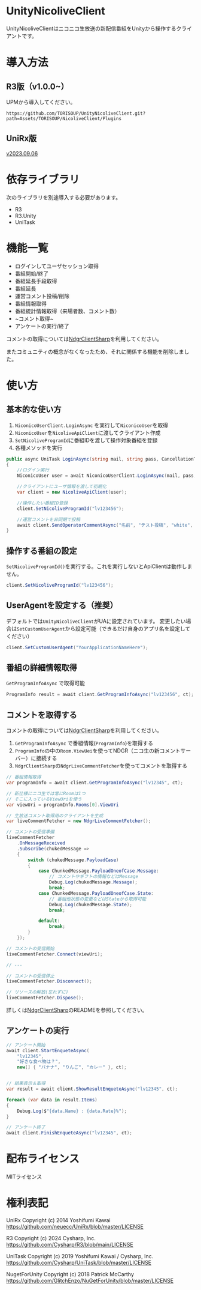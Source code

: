 # UnityNicoliveClient

UnityNicoliveClientはニコニコ生放送の新配信番組をUnityから操作するクライアントです。  


# 導入方法

## R3版（v1.0.0~）

UPMから導入してください。

```
https://github.com/TORISOUP/UnityNicoliveClient.git?path=Assets/TORISOUP/NicoliveClient/Plugins
```

## UniRx版

[v2023.09.06](https://github.com/TORISOUP/UnityNicoliveClient/releases/tag/v2023.09.06)

# 依存ライブラリ

次のライブラリを別途導入する必要があります。

* R3
* R3.Unity
* UniTask

# 機能一覧

 * ログインしてユーザセッション取得
 * 番組開始/終了
 * 番組延長手段取得
 * 番組延長
 * 運営コメント投稿/削除
 * 番組情報取得
 * 番組統計情報取得（来場者数、コメント数）
 * ~コメント取得~ 
 * アンケートの実行/終了

コメントの取得については[NdgrClientSharp](https://github.com/TORISOUP/NdgrClientSharp)を利用してください。

またコミュニティの概念がなくなったため、それに関係する機能を削除しました。

# 使い方

## 基本的な使い方

 1. `NiconicoUserClient.LoginAsync` を実行して`NiconicoUser`を取得
 2. `NiconicoUser`を`NicoliveApiClient`に渡してクライアント作成
 3. `SetNicoliveProgramId`に番組IDを渡して操作対象番組を登録
 4. 各種メソッドを実行

```cs
public async UniTask LoginAsync(string mail, string pass, CancellationToken ct)
{
    //ログイン実行
    NiconicoUser user = await NiconicoUserClient.LoginAsync(mail, pass, ct);

    //クライアントにユーザ情報を渡して初期化
    var client = new NicoliveApiClient(user);

    //操作したい番組ID登録
    client.SetNicoliveProgramId("lv123456");

    //運営コメントを非同期で投稿
    await client.SendOperatorCommentAsync("名前", "テスト投稿", "white", false, ct);
}
```

## 操作する番組の設定

`SetNicoliveProgramId()`を実行する。これを実行しないとApiClientは動作しません。

```cs
client.SetNicoliveProgramId("lv123456");
```

## UserAgentを設定する（推奨）

デフォルトでは`UnityNicoliveClient`がUAに設定されています。
変更したい場合は`SetCustomUserAgent`から設定可能（できるだけ自身のアプリ名を設定してください）

```cs
client.SetCustomUserAgent("YourApplicationNameHere");
```

## 番組の詳細情報取得

`GetProgramInfoAsync` で取得可能

```cs
ProgramInfo result = await client.GetProgramInfoAsync("lv123456", ct);
```

## コメントを取得する

コメントの取得については[NdgrClientSharp](https://github.com/TORISOUP/NdgrClientSharp)を利用してください。

1. `GetProgramInfoAsync` で番組情報(`ProgramInfo`)を取得する
2. `ProgramInfo`の中の`Room.ViewUei`を使ってNDGR（ニコ生の新コメントサーバー）に接続する
3. `NdgrClientSharp`の`NdgrLiveCommentFetcher`を使ってコメントを取得する


```cs
// 番組情報取得
var programInfo = await client.GetProgramInfoAsync("lv12345", ct);

// 新仕様にニコ生では常にRoomは1つ
// そこに入っているViewUriを使う
var viewUri = programInfo.Rooms[0].ViewUri

// 生放送コメント取得用のクライアントを生成
var liveCommentFetcher = new NdgrLiveCommentFetcher();

// コメントの受信準備
liveCommentFetcher
    .OnMessageReceived
    .Subscribe(chukedMessage =>
    {
        switch (chukedMessage.PayloadCase)
        {
            case ChunkedMessage.PayloadOneofCase.Message:
                // コメントやギフトの情報などはMessage
                Debug.Log(chukedMessage.Message);
                break;
            case ChunkedMessage.PayloadOneofCase.State:
                // 番組他状態の変更などはStateから取得可能
                Debug.Log(chukedMessage.State);
                break;

            default:
                break;
        }
    });

// コメントの受信開始
liveCommentFetcher.Connect(viewUri);

// ---

// コメントの受信停止
liveCommentFetcher.Disconnect();

// リソースの解放(忘れずに)
liveCommentFetcher.Dispose();
```

詳しくは[NdgrClientSharp](https://github.com/TORISOUP/NdgrClientSharp)のREADMEを参照してください。

## アンケートの実行

```cs
// アンケート開始
await client.StartEnqueteAsync(
    "lv12345",
    "好きな食べ物は？",
    new[] { "バナナ", "りんご", "カレー" }, ct);


// 結果表示＆取得
var result = await client.ShowResultEnqueteAsync("lv12345", ct);

foreach (var data in result.Items)
{
    Debug.Log($"{data.Name} : {data.Rate}%");
}

// アンケート終了
await client.FinishEnqueteAsync("lv12345", ct);
```


# 配布ライセンス

MITライセンス


# 権利表記

UniRx
Copyright (c) 2014 Yoshifumi Kawai https://github.com/neuecc/UniRx/blob/master/LICENSE

R3
Copyright (c) 2024 Cysharp, Inc. https://github.com/Cysharp/R3/blob/main/LICENSE

UniTask
Copyright (c) 2019 Yoshifumi Kawai / Cysharp, Inc. https://github.com/Cysharp/UniTask/blob/master/LICENSE

NugetForUnity
Copyright (c) 2018 Patrick McCarthy https://github.com/GlitchEnzo/NuGetForUnity/blob/master/LICENSE